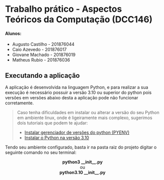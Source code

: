 # Trabalho prático - Aspectos Teóricos da Computação (DCC146)

#### Alunos: 
- Augusto Castilho  - 201876044
- Caio Azevedo      - 201876017
- Giovane Machado   - 201876019
- Matheus Rubio     - 201876036

## Executando a aplicação

A aplicação é desenvolvida na linguagem Python, e para realizar a sua execução é necessário possuir a versão 3.10 ou superior do python pois versões em versões abaixo desta a aplicação pode não funcionar corretamente.
> Caso tenha dificuldades em instalar ou alterar a versão do seu Python em ambiente linux, onde é ligeiramente mais complexo, sugerimos dois tutoriais que podem te ajudar:
>   - [Instalar gerenciador de versões do python (PYENV)](https://gist.github.com/luzfcb/ef29561ff81e81e348ab7d6824e14404)
>   - [Instalar o Python na versão 3.10](https://computingforgeeks.com/how-to-install-python-on-ubuntu-linux-system/)

Tendo seu ambiente configurado, basta ir na pasta raiz do projeto digitar o seguinte comando no seu terminal:

<p align=center>
  <b>python3 __init__.py</b><br>
  ou <br>
  <b>python3.10 __init__.py</b><br>
</p>
